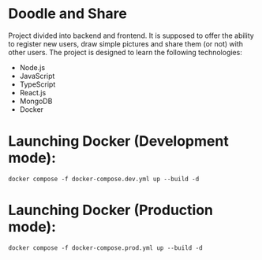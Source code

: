 # Doodle and Share

Project divided into backend and frontend. It is supposed to offer the ability to register new users, draw simple pictures and share them (or not) with other users. The project is designed to learn the following technologies:

- Node.js
- JavaScript
- TypeScript
- React.js
- MongoDB
- Docker

# Launching Docker (Development mode):

```
docker compose -f docker-compose.dev.yml up --build -d
```

# Launching Docker (Production mode):

```
docker compose -f docker-compose.prod.yml up --build -d
```
